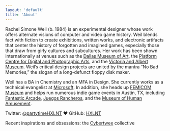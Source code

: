 ```yaml
---
layout: 'default'
title: 'About'
---
```


Rachel Simone Weil (b. 1984) is an experimental designer whose work offers alternate visions of computer and video game history. Weil blends fact with fiction to create exhibitions, written works, and electronic artifacts that center the history of forgotten and imagined games, especially those that draw from girly cultures and subcultures. Her work has been shown internationally at venues such as the <a href="http://www.dma.org/" target="new">Dallas Museum of Art</a>, the <a href="http://platformgallery.org" target="new">Platform Centre for Digital and Photographic Arts</a>, and the <a href="http://www.vam.ac.uk" target="new">Victoria and Albert Museum</a>. Weil’s critical design projects are united by the mantra “No Bad Memories,” the slogan of a long-defunct floppy disk maker.

Weil has a BA in Chemistry and an MFA in Design. She currently works as a technical evangelist at <a href="http://www.microsoft.com" target="new">Microsoft</a>. In addition, she heads up <a href="http://www.femicom.org/" target="new">FEMICOM Museum</a> and helps run numerous indie game events in Austin, TX, including <a href="http://www.fantasticarcade.com/" target="new">Fantastic Arcade</a>, <a href="http://www.juegosrancheros.com/" target="new">Juegos Rancheros</a>, and the <a href="http://juegosrancheros.com/the-museum-of-human-amusement/" target="new">Museum of Human Amusement</a>.

Twitter: <a href="http://www.twitter.com/partytimehxlnt">@partytimeHXLNT</a> &hearts; GitHub: <a href="http://www.github.com/hxlnt">HXLNT</a></p>

Recent inspirations and obsessions: the [Cybertwee](http://cybertwee.net/) collective
